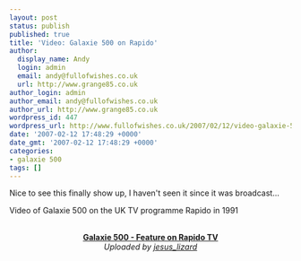 ```yaml
---
layout: post
status: publish
published: true
title: 'Video: Galaxie 500 on Rapido'
author:
  display_name: Andy
  login: admin
  email: andy@fullofwishes.co.uk
  url: http://www.grange85.co.uk
author_login: admin
author_email: andy@fullofwishes.co.uk
author_url: http://www.grange85.co.uk
wordpress_id: 447
wordpress_url: http://www.fullofwishes.co.uk/2007/02/12/video-galaxie-500-on-rapido/
date: '2007-02-12 17:48:29 +0000'
date_gmt: '2007-02-12 17:48:29 +0000'
categories:
- galaxie 500
tags: []
---
```

<p>Nice to see this finally show up, I haven't seen it since it was broadcast...</p>
<p>Video of Galaxie 500 on the UK TV programme Rapido in 1991</p>
<div align="center"><figure class="caption "><figcaption class="caption-text"></figcaption></figure><br /><b><a href="http://www.dailymotion.com/video/xxtyq_galaxie-500-feature-on-rapido-tv">Galaxie 500 - Feature on Rapido TV</a></b><br /><i>Uploaded by <a href="http://www.dailymotion.com/jesus_lizard">jesus_lizard</a></i></div>
